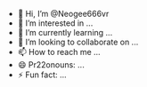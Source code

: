 - 👋 Hi, I’m @Neogee666vr
- 👀 I’m interested in ...
- 🌱 I’m currently learning ...
- 💞️ I’m looking to collaborate on ...
- 📫 How to reach me ...
- 😄 Pr22onouns: ...
- ⚡ Fun fact: ...

<!---
Neogee666vr/Neogee666vr is a ✨ special ✨ repository because its `README.md` (this file) appears on your GitHub profile.
You can click the Preview link to take a look at your changes.
--->
